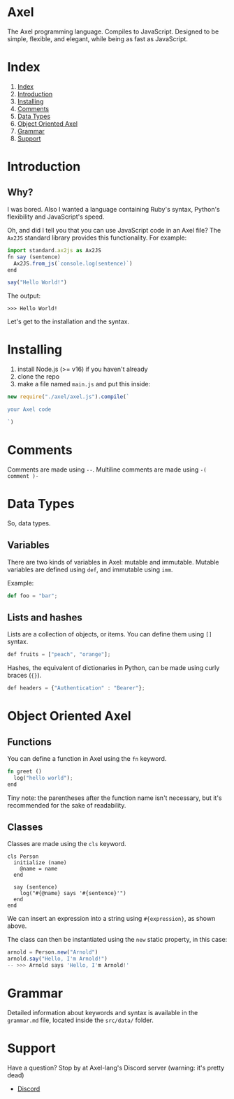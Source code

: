 # Axel
The Axel programming language. Compiles to JavaScript.
Designed to be simple, flexible, and elegant, while being as fast as JavaScript.





# Index
1. [Index](https://github.com/ezrael-git/Axel/tree/development#index)
2. [Introduction](https://github.com/ezrael-git/Axel/tree/development#Why?)
3. [Installing](https://github.com/ezrael-git/Axel/tree/development#Installing)
4. [Comments](https://github.com/ezrael-git/Axel/tree/development#Comments)
5. [Data Types](https://github.com/ezrael-git/Axel/tree/development#Data-Types)
6. [Object Oriented Axel](https://github.com/ezrael-git/Axel/tree/development#Object-Oriented-Axel)
7. [Grammar](https://github.com/ezrael-git/Axel/tree/development#Grammar)
8. [Support](https://github.com/ezrael-git/Axel/tree/development#Support)


# Introduction

## Why?

I was bored.
Also I wanted a language containing Ruby's syntax, Python's flexibility and JavaScript's speed.

Oh, and did I tell you that you can use JavaScript code in an Axel file? The `Ax2JS` standard library provides this functionality. For example:
```js
import standard.ax2js as Ax2JS
fn say (sentence)
  Ax2JS.from_js(`console.log(sentence)`)
end

say("Hello World!")
```
The output:
```
>>> Hello World!
```
Let's get to the installation and the syntax.


# Installing

1) install Node.js (>= v16) if you haven't already
2) clone the repo
3) make a file named `main.js` and put this inside:
```js
new require("./axel/axel.js").compile(`

your Axel code

`)
```



# Comments

Comments are made using `--`. Multiline comments are made using `-( comment )-`


# Data Types
So, data types.
## Variables
There are two kinds of variables in Axel: mutable and immutable.
Mutable variables are defined using `def`, and immutable using `imm`.

Example:
```py
def foo = "bar";
```

## Lists and hashes
Lists are a collection of objects, or items. You can define them using `[]` syntax.

```js
def fruits = ["peach", "orange"];
```

Hashes, the equivalent of dictionaries in Python, can be made using curly braces (`{}`).
```js
def headers = {"Authentication" : "Bearer"};
```

# Object Oriented Axel
## Functions
You can define a function in Axel using the `fn` keyword.


```rust
fn greet ()
  log("hello world");
end
```
Tiny note: the parentheses after the function name isn't necessary, but it's recommended for the sake of readability.


## Classes
Classes are made using the `cls` keyword.
```
cls Person
  initialize (name)
    @name = name
  end

  say (sentence)
    log("#{@name} says '#{sentence}'")
  end
end
```
We can insert an expression into a string using `#{expression}`, as shown above.

The class can then be instantiated using the `new` static property, in this case:
```js
arnold = Person.new("Arnold")
arnold.say("Hello, I'm Arnold!")
-- >>> Arnold says 'Hello, I'm Arnold!'
```

# Grammar
Detailed information about keywords and syntax is available in the `grammar.md` file, located inside the `src/data/` folder.

# Support

Have a question? Stop by at Axel-lang's Discord server (warning: it's pretty dead) 

- [Discord](https://discord.gg/xPhcZwGpSC)
